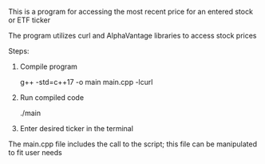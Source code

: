 This is a program for accessing the most recent price for an entered stock or ETF ticker

The program utilizes curl and AlphaVantage libraries to access stock prices

Steps:
1. Compile program

    g++ -std=c++17 -o main main.cpp -lcurl

2. Run compiled code

    ./main

3. Enter desired ticker in the terminal

The main.cpp file includes the call to the script; this file can be manipulated to fit user needs

